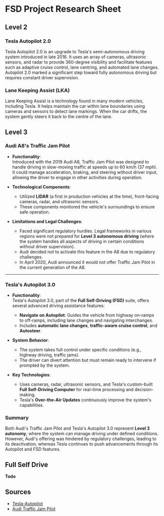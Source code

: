 # FSD Project Research Sheet

## Level 2

### Tesla Autopilot 2.0
Tesla Autopilot 2.0 is an upgrade to Tesla's semi-autonomous driving system introduced in late 2016. 
It uses an array of cameras, ultrasonic sensors, and radar to provide 360-degree visibility and facilitate features such as adaptive cruise control, lane centring, and automated lane changes. 
Autopilot 2.0 marked a significant step toward fully autonomous driving but requires constant driver supervision.

### Lane Keeping Assist (LKA)
Lane Keeping Assist is a technology found in many modern vehicles, including Tesla. 
It helps maintain the car within lane boundaries using cameras and sensors to detect lane markings. 
When the car drifts, the system gently steers it back to the centre of the lane.

## Level 3
### Audi A8's Traffic Jam Pilot
- **Functionality**:  
  Introduced with the 2019 Audi A8, Traffic Jam Pilot was designed to handle driving in slow-moving traffic at speeds up to 60 km/h (37 mph). It could manage acceleration, braking, and steering without driver input, allowing the driver to engage in other activities during operation.

- **Technological Components**:
    - Utilized **LIDAR** (a first in production vehicles at the time), front-facing cameras, radar, and ultrasonic sensors.
    - These components monitored the vehicle's surroundings to ensure safe operation.

- **Limitations and Legal Challenges**:
    - Faced significant regulatory hurdles. Legal frameworks in various regions were not prepared for **Level 3 autonomous driving** (where the system handles all aspects of driving in certain conditions without driver supervision).
    - Audi decided not to activate this feature in the A8 due to regulatory challenges.
    - In April 2020, Audi announced it would not offer Traffic Jam Pilot in the current generation of the A8.

---

### Tesla's Autopilot 3.0
- **Functionality**:  
  Tesla's Autopilot 3.0, part of the **Full Self-Driving (FSD)** suite, offers several advanced driving assistance features:
    - **Navigate on Autopilot**: Guides the vehicle from highway on-ramps to off-ramps, including lane changes and navigating interchanges.
    - Includes **automatic lane changes**, **traffic-aware cruise control**, and **Autosteer**.

- **System Behavior**:
    - The system takes full control under specific conditions (e.g., highway driving, traffic jams).
    - The driver can divert attention but must remain ready to intervene if prompted by the system.

- **Key Technologies**:
    - Uses cameras, radar, ultrasonic sensors, and Tesla's custom-built **Full Self-Driving Computer** for real-time processing and decision-making.
    - Tesla's **Over-the-Air Updates** continuously improve the system's capabilities.

### Summary
Both Audi's Traffic Jam Pilot and Tesla's Autopilot 3.0 represent **Level 3 autonomy**, where the system can manage driving under defined conditions. 
However, Audi's offering was hindered by regulatory challenges, leading to its deactivation, 
whereas Tesla continues to push advancements through its Autopilot and FSD features.

## Full Self Drive
**Todo**

## Sources

- [Tesla-Autopilot]("https://www.tesla.com/support/autopilot")
- [Audi Traffic Jam Pilot]("https://magazine.audi.com.au/article/audi-ai-traffic-jam-pilot")